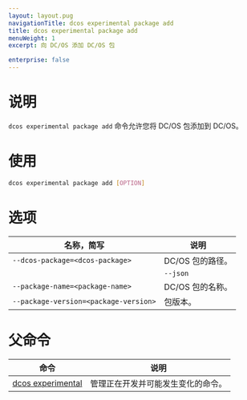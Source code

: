 ```yaml
---
layout: layout.pug
navigationTitle: dcos experimental package add
title: dcos experimental package add
menuWeight: 1
excerpt: 向 DC/OS 添加 DC/OS 包

enterprise: false
---
```



# 说明
`dcos experimental package add` 命令允许您将 DC/OS 包添加到 DC/OS。

# 使用

```bash
dcos experimental package add [OPTION]
```

# 选项

| 名称，简写 | 说明 |
|---------|-------------|
| `--dcos-package=<dcos-package>` | DC/OS 包的路径。|
| | `--json` | 指定 JSON 格式化的数据。|
| `--package-name=<package-name>` | DC/OS 包的名称。|
| `--package-version=<package-version>` | 包版本。|

# 父命令

| 命令 | 说明 |
|---------|-------------|
| [dcos experimental](/1.11/cli/command-reference/dcos-experimental/)  | 管理正在开发并可能发生变化的命令。| 
